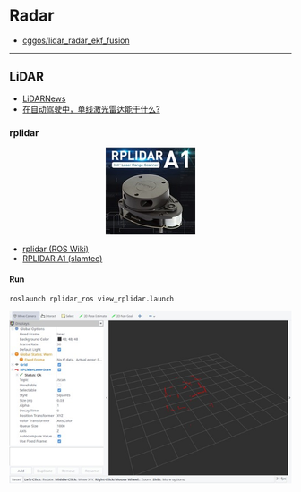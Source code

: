 # Radar

* [cggos/lidar_radar_ekf_fusion](https://github.com/cggos/lidar_radar_ekf_fusion)

---

## LiDAR

* [LiDARNews](https://lidarnews.com/)
* [在自动驾驶中，单线激光雷达能干什么?](https://www.leiphone.com/news/201612/kEUZbebrEA2WJRVE.html)

### rplidar

<p align="center">
  <img src="../img/sensor/rplidar.jpg">
</p>

* [rplidar (ROS Wiki)](http://wiki.ros.org/rplidar)
* [RPLIDAR A1 (slamtec)](http://www.slamtec.com/en/lidar/a1)

#### Run

```sh
roslaunch rplidar_ros view_rplidar.launch
```

<p align="center">
  <img src="../img/sensor/view_rplidar.jpg">
</p>
